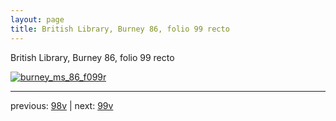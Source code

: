 ```yaml
---
layout: page
title: British Library, Burney 86, folio 99 recto
---
```


British Library, Burney 86, folio 99 recto

[![burney_ms_86_f099r](http://www.homermultitext.org/iipsrv?IIIF=/project/homer/pyramidal/deepzoom/bl/burney86imgs/v1/burney_ms_86_f099r.tif/full/800,/0/default.jpg)](http://www.homermultitext.org/ict2/?urn=urn:cite2:bl:burney86imgs.v1:burney_ms_86_f099r) 

---

previous:  [98v](../98v/) | next: [99v](../99v/)